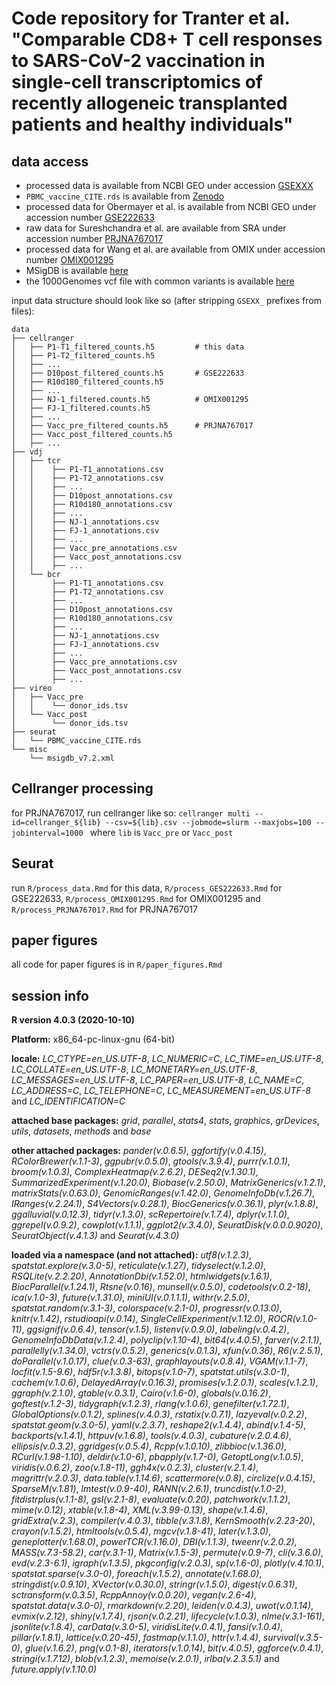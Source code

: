 # Code repository for Tranter et al. "Comparable CD8+ T cell responses to SARS-CoV-2 vaccination in single-cell transcriptomics of recently allogeneic transplanted patients and healthy individuals"

## data access

- processed data is available from NCBI GEO under accession [GSEXXX](https://www.ncbi.nlm.nih.gov/geo/query/acc.cgi?acc=GSEXXX)
- `PBMC_vaccine_CITE.rds` is available from [Zenodo](https://zenodo.org/records/8240488)
- processed data for Obermayer et al. is available from NCBI GEO under accession number  [GSE222633](https://www.ncbi.nlm.nih.gov/geo/query/acc.cgi?acc=GSE222633) 
- raw data for Sureshchandra et al. are available from SRA under accession number [PRJNA767017](https://www.ncbi.nlm.nih.gov/bioproject/PRJNA767017/)
- processed data for Wang et al. are available from OMIX under accession number [OMIX001295](https://ngdc.cncb.ac.cn/omix/release/OMIX001295)
- MSigDB is available [here](http://www.gsea-msigdb.org/gsea/downloads.jsp)
- the 1000Genomes vcf file with common variants is available [here](https://sourceforge.net/projects/cellsnp/files/SNPlist/)

input data structure should look like so (after stripping `GSEXX_` prefixes from files):

```
data
├── cellranger
│   ├── P1-T1_filtered_counts.h5         # this data
│   ├── P1-T2_filtered_counts.h5 
│   ├── ...
│   ├── D10post_filtered_counts.h5       # GSE222633
│   ├── R10d180_filtered_counts.h5
│   ├── ...
│   ├── NJ-1_filtered.counts.h5          # OMIX001295
│   ├── FJ-1_filtered.counts.h5
│   ├── ...
│   ├── Vacc_pre_filtered_counts.h5      # PRJNA767017
│   ├── Vacc_post_filtered_counts.h5  
│   ├── ...
├── vdj
│   ├── tcr
│   │    ├── P1-T1_annotations.csv
│   │    ├── P1-T2_annotations.csv
│   │    ├── ...
│   │    ├── D10post_annotations.csv
│   │    ├── R10d180_annotations.csv
│   │    ├── ...
│   │    ├── NJ-1_annotations.csv
│   │    ├── FJ-1_annotations.csv
│   │    ├── ...
│   │    ├── Vacc_pre_annotations.csv
│   │    ├── Vacc_post_annotations.csv
│   │    ├── ...
│   └── bcr
│        ├── P1-T1_annotations.csv
│        ├── P1-T2_annotations.csv
│        ├── ...
│        ├── D10post_annotations.csv
│        ├── R10d180_annotations.csv
│        ├── ...
│        ├── NJ-1_annotations.csv
│        ├── FJ-1_annotations.csv
│        ├── ...
│        ├── Vacc_pre_annotations.csv
│        ├── Vacc_post_annotations.csv
│        ├── ...
├── vireo
│   ├── Vacc_pre
│   │    └── donor_ids.tsv
│   └── Vacc_post
│        └── donor_ids.tsv
├── seurat
│   └── PBMC_vaccine_CITE.rds
└── misc
    └── msigdb_v7.2.xml
```

## Cellranger processing

for PRJNA767017, run cellranger like so: `cellranger multi --id=cellranger_${lib} --csv=${lib}.csv --jobmode=slurm --maxjobs=100 --jobinterval=1000 ` where `lib` is `Vacc_pre` or `Vacc_post`

## Seurat 

run `R/process_data.Rmd` for this data, `R/process_GES222633.Rmd` for GSE222633, `R/process_OMIX001295.Rmd` for OMIX001295 and `R/process_PRJNA767017.Rmd` for PRJNA767017

## paper figures

all code for paper figures is in `R/paper_figures.Rmd`

## session info

**R version 4.0.3 (2020-10-10)**

**Platform:** x86_64-pc-linux-gnu (64-bit) 

**locale:**
_LC_CTYPE=en_US.UTF-8_, _LC_NUMERIC=C_, _LC_TIME=en_US.UTF-8_, _LC_COLLATE=en_US.UTF-8_, _LC_MONETARY=en_US.UTF-8_, _LC_MESSAGES=en_US.UTF-8_, _LC_PAPER=en_US.UTF-8_, _LC_NAME=C_, _LC_ADDRESS=C_, _LC_TELEPHONE=C_, _LC_MEASUREMENT=en_US.UTF-8_ and _LC_IDENTIFICATION=C_

**attached base packages:** 
_grid_, _parallel_, _stats4_, _stats_, _graphics_, _grDevices_, _utils_, _datasets_, _methods_ and _base_

**other attached packages:** 
_pander(v.0.6.5)_, _ggfortify(v.0.4.15)_, _RColorBrewer(v.1.1-3)_, _ggpubr(v.0.5.0)_, _gtools(v.3.9.4)_, _purrr(v.1.0.1)_, _broom(v.1.0.3)_, _ComplexHeatmap(v.2.6.2)_, _DESeq2(v.1.30.1)_, _SummarizedExperiment(v.1.20.0)_, _Biobase(v.2.50.0)_, _MatrixGenerics(v.1.2.1)_, _matrixStats(v.0.63.0)_, _GenomicRanges(v.1.42.0)_, _GenomeInfoDb(v.1.26.7)_, _IRanges(v.2.24.1)_, _S4Vectors(v.0.28.1)_, _BiocGenerics(v.0.36.1)_, _plyr(v.1.8.8)_, _ggalluvial(v.0.12.3)_, _tidyr(v.1.3.0)_, _scRepertoire(v.1.7.4)_, _dplyr(v.1.1.0)_, _ggrepel(v.0.9.2)_, _cowplot(v.1.1.1)_, _ggplot2(v.3.4.0)_, _SeuratDisk(v.0.0.0.9020)_, _SeuratObject(v.4.1.3)_ and _Seurat(v.4.3.0)_

**loaded via a namespace (and not attached):** 
_utf8(v.1.2.3)_, _spatstat.explore(v.3.0-5)_, _reticulate(v.1.27)_, _tidyselect(v.1.2.0)_, _RSQLite(v.2.2.20)_, _AnnotationDbi(v.1.52.0)_, _htmlwidgets(v.1.6.1)_, _BiocParallel(v.1.24.1)_, _Rtsne(v.0.16)_, _munsell(v.0.5.0)_, _codetools(v.0.2-18)_, _ica(v.1.0-3)_, _future(v.1.31.0)_, _miniUI(v.0.1.1.1)_, _withr(v.2.5.0)_, _spatstat.random(v.3.1-3)_, _colorspace(v.2.1-0)_, _progressr(v.0.13.0)_, _knitr(v.1.42)_, _rstudioapi(v.0.14)_, _SingleCellExperiment(v.1.12.0)_, _ROCR(v.1.0-11)_, _ggsignif(v.0.6.4)_, _tensor(v.1.5)_, _listenv(v.0.9.0)_, _labeling(v.0.4.2)_, _GenomeInfoDbData(v.1.2.4)_, _polyclip(v.1.10-4)_, _bit64(v.4.0.5)_, _farver(v.2.1.1)_, _parallelly(v.1.34.0)_, _vctrs(v.0.5.2)_, _generics(v.0.1.3)_, _xfun(v.0.36)_, _R6(v.2.5.1)_, _doParallel(v.1.0.17)_, _clue(v.0.3-63)_, _graphlayouts(v.0.8.4)_, _VGAM(v.1.1-7)_, _locfit(v.1.5-9.6)_, _hdf5r(v.1.3.8)_, _bitops(v.1.0-7)_, _spatstat.utils(v.3.0-1)_, _cachem(v.1.0.6)_, _DelayedArray(v.0.16.3)_, _promises(v.1.2.0.1)_, _scales(v.1.2.1)_, _ggraph(v.2.1.0)_, _gtable(v.0.3.1)_, _Cairo(v.1.6-0)_, _globals(v.0.16.2)_, _goftest(v.1.2-3)_, _tidygraph(v.1.2.3)_, _rlang(v.1.0.6)_, _genefilter(v.1.72.1)_, _GlobalOptions(v.0.1.2)_, _splines(v.4.0.3)_, _rstatix(v.0.7.1)_, _lazyeval(v.0.2.2)_, _spatstat.geom(v.3.0-5)_, _yaml(v.2.3.7)_, _reshape2(v.1.4.4)_, _abind(v.1.4-5)_, _backports(v.1.4.1)_, _httpuv(v.1.6.8)_, _tools(v.4.0.3)_, _cubature(v.2.0.4.6)_, _ellipsis(v.0.3.2)_, _ggridges(v.0.5.4)_, _Rcpp(v.1.0.10)_, _zlibbioc(v.1.36.0)_, _RCurl(v.1.98-1.10)_, _deldir(v.1.0-6)_, _pbapply(v.1.7-0)_, _GetoptLong(v.1.0.5)_, _viridis(v.0.6.2)_, _zoo(v.1.8-11)_, _ggh4x(v.0.2.3)_, _cluster(v.2.1.4)_, _magrittr(v.2.0.3)_, _data.table(v.1.14.6)_, _scattermore(v.0.8)_, _circlize(v.0.4.15)_, _SparseM(v.1.81)_, _lmtest(v.0.9-40)_, _RANN(v.2.6.1)_, _truncdist(v.1.0-2)_, _fitdistrplus(v.1.1-8)_, _gsl(v.2.1-8)_, _evaluate(v.0.20)_, _patchwork(v.1.1.2)_, _mime(v.0.12)_, _xtable(v.1.8-4)_, _XML(v.3.99-0.13)_, _shape(v.1.4.6)_, _gridExtra(v.2.3)_, _compiler(v.4.0.3)_, _tibble(v.3.1.8)_, _KernSmooth(v.2.23-20)_, _crayon(v.1.5.2)_, _htmltools(v.0.5.4)_, _mgcv(v.1.8-41)_, _later(v.1.3.0)_, _geneplotter(v.1.68.0)_, _powerTCR(v.1.16.0)_, _DBI(v.1.1.3)_, _tweenr(v.2.0.2)_, _MASS(v.7.3-58.2)_, _car(v.3.1-1)_, _Matrix(v.1.5-3)_, _permute(v.0.9-7)_, _cli(v.3.6.0)_, _evd(v.2.3-6.1)_, _igraph(v.1.3.5)_, _pkgconfig(v.2.0.3)_, _sp(v.1.6-0)_, _plotly(v.4.10.1)_, _spatstat.sparse(v.3.0-0)_, _foreach(v.1.5.2)_, _annotate(v.1.68.0)_, _stringdist(v.0.9.10)_, _XVector(v.0.30.0)_, _stringr(v.1.5.0)_, _digest(v.0.6.31)_, _sctransform(v.0.3.5)_, _RcppAnnoy(v.0.0.20)_, _vegan(v.2.6-4)_, _spatstat.data(v.3.0-0)_, _rmarkdown(v.2.20)_, _leiden(v.0.4.3)_, _uwot(v.0.1.14)_, _evmix(v.2.12)_, _shiny(v.1.7.4)_, _rjson(v.0.2.21)_, _lifecycle(v.1.0.3)_, _nlme(v.3.1-161)_, _jsonlite(v.1.8.4)_, _carData(v.3.0-5)_, _viridisLite(v.0.4.1)_, _fansi(v.1.0.4)_, _pillar(v.1.8.1)_, _lattice(v.0.20-45)_, _fastmap(v.1.1.0)_, _httr(v.1.4.4)_, _survival(v.3.5-0)_, _glue(v.1.6.2)_, _png(v.0.1-8)_, _iterators(v.1.0.14)_, _bit(v.4.0.5)_, _ggforce(v.0.4.1)_, _stringi(v.1.7.12)_, _blob(v.1.2.3)_, _memoise(v.2.0.1)_, _irlba(v.2.3.5.1)_ and _future.apply(v.1.10.0)_
> 
